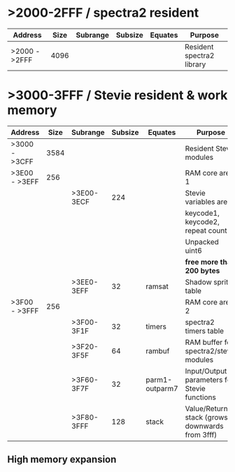 # >2000-2FFF / spectra2 resident

| Address       | Size | Subrange   | Subsize | Equates        | Purpose                                         | 
|---------------|------|------------|---------|----------------|-------------------------------------------------|
| >2000 - >2FFF | 4096 |            |         |                | Resident spectra2 library                       |


# >3000-3FFF / Stevie resident & work memory

| Address       | Size | Subrange   | Subsize | Equates        | Purpose                                         | 
|---------------|------|------------|---------|----------------|-------------------------------------------------|
| >3000 - >3CFF | 3584 |            |         |                | Resident Stevie modules                         |
| >3E00 - >3EFF | 256  |            |         |                | RAM core area 1                                 |
|               |      | >3E00-3ECF |     224 |                |   Stevie variables area                         | 
|               |      |            |         |                |   keycode1, keycode2, repeat count              | 
|               |      |            |         |                |   Unpacked uint6                                | 
|               |      |            |         |                |   **free more than 200 bytes**                  | 
|               |      | >3EE0-3EFF |      32 | ramsat         |   Shadow sprite table                           | 
| >3F00 - >3FFF | 256  |            |         |                | RAM core area 2                                 |
|               |      | >3F00-3F1F |      32 | timers         |   spectra2 timers table                         | 
|               |      | >3F20-3F5F |      64 | rambuf         |   RAM buffer for spectra2/stevie modules        | 
|               |      | >3F60-3F7F |      32 | parm1-outparm7 |   Input/Output parameters for Stevie functions  |
|               |      | >3F80-3FFF |     128 | stack          |   Value/Return stack (grows downwards from 3fff)|


## High memory expansion


